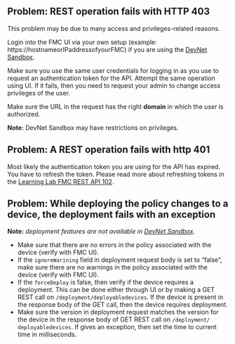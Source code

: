 ## Problem: REST operation fails with HTTP 403
This problem may be due to many access and privileges-related reasons.

Login into the FMC UI via your own setup (example: https://hostnameorIPaddressofyourFMC) if you are using the [DevNet Sandbox](https://fmcrestapisandbox.cisco.com).

Make sure you use the same user credentials for logging in as you use to request an authentication token for the API. Attempt the same operation using UI. If it fails, then you need to request your admin to change access privileges of the user.

Make sure the URL in the request has the right **domain** in which the *user* is authorized.

**Note:** DevNet Sandbox may have restrictions on privileges.


## Problem: A REST operation fails with http 401
Most likely the authentication token you are using for the API has expired. You have to refresh the token. Please read more about refreshing tokens in the [Learning Lab FMC REST API 102](https://developer.cisco.com/learning/lab/firepower-restapi-102/step/1).


## Problem: While deploying the policy changes to a device, the deployment fails with an exception

**Note:** *deployment features are not available in [DevNet Sandbox](https://fmcrestapisandbox.cisco.com/api/api-explorer)*.

* Make sure that there are no errors in the policy associated with the device (verify with FMC UI).
* If the `ignoreWarining` field in deployment request body is set to “false”, make sure there are no warnings in the policy associated with the device (verify with FMC UI).
* If the `forceDeploy` is false, then verify if the device requires a deployment. This can be done either through UI or by making a GET REST call on `/deployment/deployabledevices`. If the device is present in the response body of the GET call, then the device requires deployment.
* Make sure the version in deployment request matches the version for the device in the response body of GET REST call on `/deployment/ deployabledevices`. If gives an exception, then set the time to current time in milliseconds.
